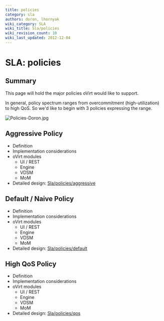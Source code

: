```yaml
---
title: policies
category: sla
authors: doron, lhornyak
wiki_category: SLA
wiki_title: Sla/policies
wiki_revision_count: 10
wiki_last_updated: 2012-12-04
---
```


# SLA: policies

## Summary

This page will hold the major policies oVirt would like to support.

In general, policy spectrum ranges from overcommitment (high-utilization) to high QoS.
So we'd like to begin with 3 policies expressing the range.

![](Policies-Doron.jpg "Policies-Doron.jpg")

## Aggressive Policy

*   Definition
*   Implementation considerations
*   oVirt modules
    -   UI / REST
    -   Engine
    -   VDSM
    -   MoM
*   Detailed design: [Sla/policies/aggressive](Sla/policies/aggressive)

## Default / Naive Policy

*   Definition
*   Implementation considerations
*   oVirt modules
    -   UI / REST
    -   Engine
    -   VDSM
    -   MoM
*   Detailed design: [Sla/policies/default](Sla/policies/default)

## High QoS Policy

*   Definition
*   Implementation considerations
*   oVirt modules
    -   UI / REST
    -   Engine
    -   VDSM
    -   MoM
*   Detailed design: [Sla/policies/qos](Sla/policies/qos)

